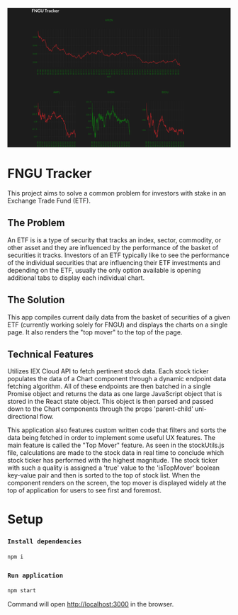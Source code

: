 ![screenshot of app](https://github.com/joji-harada/FNGU-Stock-Tracker/blob/master/FNGU-Tracker.png)
# FNGU Tracker

This project aims to solve a common problem for investors with stake in an Exchange Trade Fund (ETF).

## The Problem

An ETF is is a type of security that tracks an index, sector, commodity, or other asset and they are influenced by the performance of the basket of securities it tracks.
Investors of an ETF typically like to see the performance of the individual securities that are influencing their ETF investments and depending on the ETF, usually the only option available is opening additional tabs to display each individual chart.

## The Solution

This app compiles current daily data from the basket of securities of a given ETF (currently working solely for FNGU) and displays the charts on a single page. It also renders the "top mover" to the top of the page.

## Technical Features

Utilizes IEX Cloud API to fetch pertinent stock data. Each stock ticker populates the data of a Chart component through a dynamic endpoint data fetching algorithm. All of these endpoints are then batched in a single Promise object and returns the data as one large JavaScript object that is stored in the React state object. This object is then parsed and passed down to the Chart components through the props 'parent-child' uni-directional flow.

This application also features custom written code that filters and sorts the data being fetched in order to implement some useful UX features. The main feature is called the "Top Mover" feature. As seen in the stockUtils.js file, calculations are made to the stock data in real time to conclude which stock ticker has performed with the highest magnitude. The stock ticker with such a quality is assigned a 'true' value to the 'isTopMover' boolean key-value pair and then is sorted to the top of stock list. When the component renders on the screen, the top mover is displayed widely at the top of application for users to see first and foremost.

# Setup

### `Install dependencies`
```bash
npm i
```

### `Run application`
```bash
npm start
```
Command will open [http://localhost:3000](http://localhost:3000) in the browser.